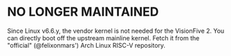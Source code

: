 # NO LONGER MAINTAINED

Since Linux v6.6.y, the vendor kernel is not needed for the VisionFive 2. You can directly boot off the upstream mainline kernel. Fetch it from the "official" (@felixonmars') Arch Linux RISC-V repository.
